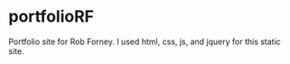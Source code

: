 # portfolioRF
Portfolio site for Rob Forney. I used html, css, js, and jquery for this static site.
